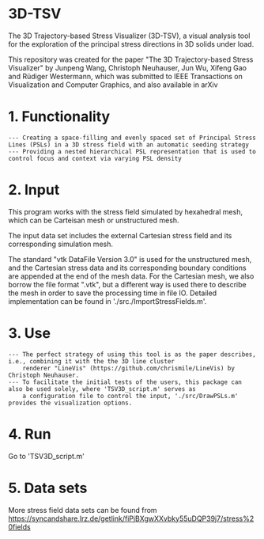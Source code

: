 # 3D-TSV
The 3D Trajectory-based Stress Visualizer (3D-TSV), a visual analysis tool for the exploration 
of the principal stress directions in 3D solids under load.

This repository was created for the paper "The 3D Trajectory-based Stress Visualizer" 
	by Junpeng Wang, Christoph Neuhauser, Jun Wu, Xifeng Gao and Rüdiger Westermann, 
which was submitted to IEEE Transactions on Visualization and Computer Graphics, and also available in arXiv

# 1. Functionality
	---	Creating a space-filling and evenly spaced set of Principal Stress Lines (PSLs) in a 3D stress field with an automatic seeding strategy
	--- Providing a nested hierarchical PSL representation that is used to control focus and context via varying PSL density

# 2. Input
This program works with the stress field simulated by hexahedral mesh, which can be Carteisan mesh or unstructured mesh.
 
The input data set includes the external Cartesian stress field and its corresponding simulation mesh. 

The standard "vtk DataFile Version 3.0" is used for the unstructured mesh, and the Cartesian stress data and its corresponding 
boundary conditions are appended at the end of the mesh data. For the Cartesian mesh, we also borrow the file format ".vtk", 
but a different way is used there to describe the mesh in order to save the processing time in file IO. Detailed
implementation can be found in './src./ImportStressFields.m'.

# 3. Use
	---	The perfect strategy of using this tool is as the paper describes, i.e., combining it with the the 3D line cluster 
		renderer "LineVis" (https://github.com/chrismile/LineVis) by Christoph Neuhauser.
	--- To facilitate the initial tests of the users, this package can also be used solely, where 'TSV3D_script.m' serves as
		a configuration file to control the input, './src/DrawPSLs.m' provides the visualization options.

# 4. Run
Go to 'TSV3D_script.m'

# 5. Data sets
More stress field data sets can be found from https://syncandshare.lrz.de/getlink/fiPjBXgwXXvbky55uDQP39j7/stress%20fields
